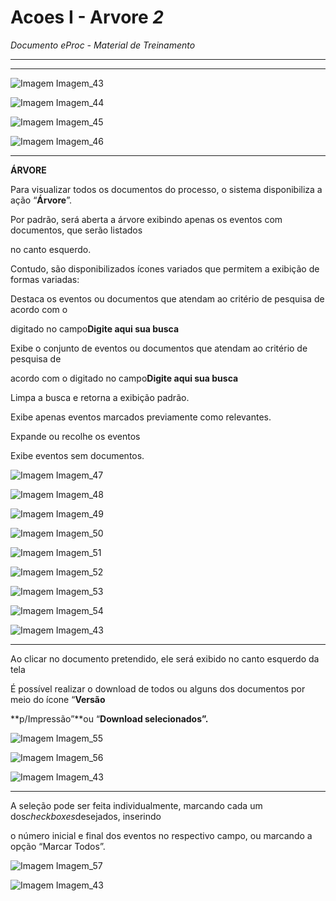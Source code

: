 # Acoes I - Arvore _2_

*Documento eProc - Material de Treinamento*

---

---

![Imagem Imagem_43](../imgs/Imagem_43.png)

![Imagem Imagem_44](../imgs/Imagem_44.png)

![Imagem Imagem_45](../imgs/Imagem_45.png)

![Imagem Imagem_46](../imgs/Imagem_46.png)


---

**ÁRVORE**

Para visualizar todos os documentos do processo, o sistema disponibiliza a ação “**Árvore**”.

Por padrão, será aberta a árvore exibindo apenas os eventos com documentos, que serão listados

no canto esquerdo.

Contudo, são disponibilizados ícones variados que permitem a exibição de formas variadas:

Destaca os eventos ou documentos que atendam ao critério de pesquisa de acordo com o

digitado no campo**Digite aqui sua busca**

Exibe o conjunto de eventos ou documentos que atendam ao critério de pesquisa de

acordo com o digitado no campo**Digite aqui sua busca**

Limpa a busca e retorna a exibição padrão.

Exibe apenas eventos marcados previamente como relevantes.

Expande ou recolhe os eventos

Exibe eventos sem documentos.

![Imagem Imagem_47](../imgs/Imagem_47.png)

![Imagem Imagem_48](../imgs/Imagem_48.png)

![Imagem Imagem_49](../imgs/Imagem_49.png)

![Imagem Imagem_50](../imgs/Imagem_50.png)

![Imagem Imagem_51](../imgs/Imagem_51.png)

![Imagem Imagem_52](../imgs/Imagem_52.png)

![Imagem Imagem_53](../imgs/Imagem_53.png)

![Imagem Imagem_54](../imgs/Imagem_54.png)

![Imagem Imagem_43](../imgs/Imagem_43.png)


---

Ao clicar no documento pretendido, ele será exibido no canto esquerdo da tela

É possível realizar o download de todos ou alguns dos documentos por meio do ícone “**Versão**

**p/Impressão”**ou “**Download selecionados”.**

![Imagem Imagem_55](../imgs/Imagem_55.png)

![Imagem Imagem_56](../imgs/Imagem_56.png)

![Imagem Imagem_43](../imgs/Imagem_43.png)


---

A seleção pode ser feita individualmente, marcando cada um dos*checkboxes*desejados, inserindo

o número inicial e final dos eventos no respectivo campo, ou marcando a opção “Marcar Todos”.

![Imagem Imagem_57](../imgs/Imagem_57.png)

![Imagem Imagem_43](../imgs/Imagem_43.png)
